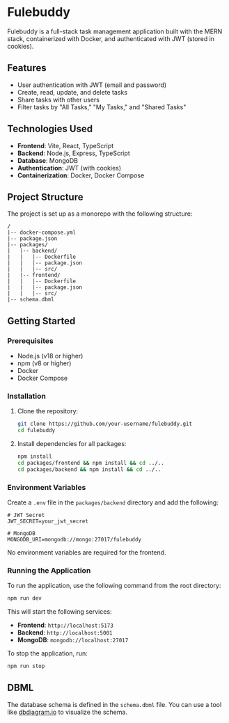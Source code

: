 # Fulebuddy

Fulebuddy is a full-stack task management application built with the MERN stack, containerized with Docker, and authenticated with JWT (stored in cookies).

## Features

-   User authentication with JWT (email and password)
-   Create, read, update, and delete tasks
-   Share tasks with other users
-   Filter tasks by "All Tasks," "My Tasks," and "Shared Tasks"

## Technologies Used

-   **Frontend**: Vite, React, TypeScript
-   **Backend**: Node.js, Express, TypeScript
-   **Database**: MongoDB
-   **Authentication**: JWT (with cookies)
-   **Containerization**: Docker, Docker Compose

## Project Structure

The project is set up as a monorepo with the following structure:

```
/
|-- docker-compose.yml
|-- package.json
|-- packages/
|   |-- backend/
|   |   |-- Dockerfile
|   |   |-- package.json
|   |   |-- src/
|   |-- frontend/
|   |   |-- Dockerfile
|   |   |-- package.json
|   |   |-- src/
|-- schema.dbml
```

## Getting Started

### Prerequisites

-   Node.js (v18 or higher)
-   npm (v8 or higher)
-   Docker
-   Docker Compose

### Installation

1.  Clone the repository:

    ```bash
    git clone https://github.com/your-username/fulebuddy.git
    cd fulebuddy
    ```

2.  Install dependencies for all packages:

    ```bash
    npm install
    cd packages/frontend && npm install && cd ../..
    cd packages/backend && npm install && cd ../..
    ```

### Environment Variables

Create a `.env` file in the `packages/backend` directory and add the following:

```
# JWT Secret
JWT_SECRET=your_jwt_secret

# MongoDB
MONGODB_URI=mongodb://mongo:27017/fulebuddy
```

No environment variables are required for the frontend.

### Running the Application

To run the application, use the following command from the root directory:

```bash
npm run dev
```

This will start the following services:

-   **Frontend**: `http://localhost:5173`
-   **Backend**: `http://localhost:5001`
-   **MongoDB**: `mongodb://localhost:27017`

To stop the application, run:

```bash
npm run stop
```

## DBML

The database schema is defined in the `schema.dbml` file. You can use a tool like [dbdiagram.io](https://dbdiagram.io) to visualize the schema. 